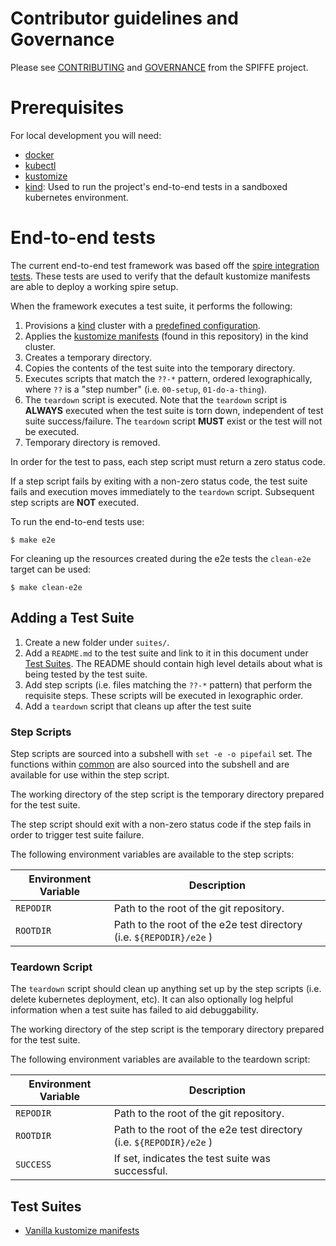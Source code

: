 # Contributor guidelines and Governance

Please see [CONTRIBUTING](https://github.com/spiffe/spiffe/blob/master/CONTRIBUTING.md) and [GOVERNANCE](https://github.com/spiffe/spiffe/blob/master/GOVERNANCE.md) from the SPIFFE project.

# Prerequisites

For local development you will need:

* [docker](https://docs.docker.com/engine/install/)
* [kubectl](https://kubernetes.io/docs/tasks/tools/install-kubectl-linux/)
* [kustomize](https://kubectl.docs.kubernetes.io/installation/kustomize/)
* [kind](https://kind.sigs.k8s.io/#installation-and-usage): Used to run the project's end-to-end tests in a sandboxed kubernetes environment.

# End-to-end tests

The current end-to-end test framework was based off the [spire integration tests](https://github.com/spiffe/spire/blob/main/test/integration).
These tests are used to verify that the default kustomize manifests are able to deploy a working spire setup.

When the framework executes a test suite, it performs the following:

1. Provisions a [kind](https://kind.sigs.k8s.io/) cluster with a [predefined
   configuration](e2e/kind.yaml).
1. Applies the [kustomize manifests](manifests/) (found in this repository) in
   the kind cluster.
1. Creates a temporary directory.
1. Copies the contents of the test suite into the temporary directory.
1. Executes scripts that match the `??-*` pattern, ordered lexographically,
   where `??` is a "step number" (i.e. `00-setup`, `01-do-a-thing`).
1. The `teardown` script is executed. Note that the `teardown` script is
   **ALWAYS** executed when the test suite is torn down, independent of test
   suite success/failure. The `teardown` script **MUST** exist or the test will
   not be executed.
1. Temporary directory is removed.

In order for the test to pass, each step script must return a zero status code.

If a step script fails by exiting with a non-zero status code, the test suite
fails and execution moves immediately to the `teardown` script. Subsequent step
scripts are **NOT** executed.

To run the end-to-end tests use:

```shell
$ make e2e
```

For cleaning up the resources created during the e2e tests the `clean-e2e` target can be used:

```shell
$ make clean-e2e
```

## Adding a Test Suite

1. Create a new folder under `suites/`.
1. Add a `README.md` to the test suite and link to it in this document under
   [Test Suites](#test-suites). The README should contain high level details
   about what is being tested by the test suite.
1. Add step scripts (i.e. files matching the `??-*` pattern) that perform the
   requisite steps. These scripts will be executed in lexographic order.
1. Add a `teardown` script that cleans up after the test suite

### Step Scripts

Step scripts are sourced into a subshell with `set -e -o pipefail` set. The
functions within [common](./common) are also sourced into the subshell and
are available for use within the step script.

The working directory of the step script is the temporary directory prepared
for the test suite.

The step script should exit with a non-zero status code if the step fails in
order to trigger test suite failure.

The following environment variables are available to the step scripts:

| Environment Variable  | Description |
| --------- | ----------------|
| `REPODIR` | Path to the root of the git repository.          |
| `ROOTDIR` | Path to the root of the e2e test directory (i.e. `${REPODIR}/e2e` ) |

### Teardown Script

The `teardown` script should clean up anything set up by the step scripts (i.e.
delete kubernetes deployment, etc). It can also optionally log helpful information
when a test suite has failed to aid debuggability.

The working directory of the step script is the temporary directory prepared
for the test suite.

The following environment variables are available to the teardown script:

| Environment Variable  | Description |
| --------- | ----------------|
| `REPODIR` | Path to the root of the git repository.          |
| `ROOTDIR` | Path to the root of the e2e test directory (i.e. `${REPODIR}/e2e` ) |
| `SUCCESS` | If set, indicates the test suite was successful. |

## Test Suites

* [Vanilla kustomize manifests](suites/vanilla/README.md)
